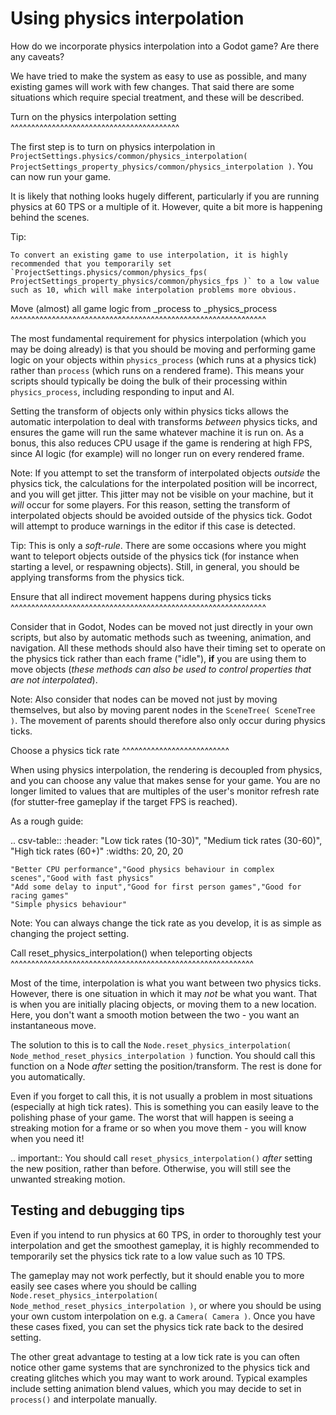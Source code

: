 

Using physics interpolation
===========================
How do we incorporate physics interpolation into a Godot game? Are there any caveats?

We have tried to make the system as easy to use as possible, and many existing games will work with few changes. That said there are some situations which require special treatment, and these will be described.

Turn on the physics interpolation setting
^^^^^^^^^^^^^^^^^^^^^^^^^^^^^^^^^^^^^^^^^

The first step is to turn on physics interpolation in `ProjectSettings.physics/common/physics_interpolation( ProjectSettings_property_physics/common/physics_interpolation )`. You can now run your game.

It is likely that nothing looks hugely different, particularly if you are running physics at 60 TPS or a multiple of it. However, quite a bit more is happening behind the scenes.

Tip:


	To convert an existing game to use interpolation, it is highly recommended that you temporarily set `ProjectSettings.physics/common/physics_fps( ProjectSettings_property_physics/common/physics_fps )` to a low value such as 10, which will make interpolation problems more obvious.

Move (almost) all game logic from _process to _physics_process
^^^^^^^^^^^^^^^^^^^^^^^^^^^^^^^^^^^^^^^^^^^^^^^^^^^^^^^^^^^^^^

The most fundamental requirement for physics interpolation (which you may be doing already) is that you should be moving and performing game logic on your objects within `physics_process` (which runs at a physics tick) rather than `process` (which runs on a rendered frame). This means your scripts should typically be doing the bulk of their processing within `physics_process`, including responding to input and AI.

Setting the transform of objects only within physics ticks allows the automatic interpolation to deal with transforms *between* physics ticks, and ensures the game will run the same whatever machine it is run on. As a bonus, this also reduces CPU usage if the game is rendering at high FPS, since AI logic (for example) will no longer run on every rendered frame.

Note:
 If you attempt to set the transform of interpolated objects *outside* the physics tick, the calculations for the interpolated position will be incorrect, and you will get jitter. This jitter may not be visible on your machine, but it *will* occur for some players. For this reason, setting the transform of interpolated objects should be avoided outside of the physics tick. Godot will attempt to produce warnings in the editor if this case is detected.

Tip:
 This is only a *soft-rule*. There are some occasions where you might want to teleport objects outside of the physics tick (for instance when starting a level, or respawning objects). Still, in general, you should be applying transforms from the physics tick.


Ensure that all indirect movement happens during physics ticks
^^^^^^^^^^^^^^^^^^^^^^^^^^^^^^^^^^^^^^^^^^^^^^^^^^^^^^^^^^^^^^

Consider that in Godot, Nodes can be moved not just directly in your own scripts, but also by automatic methods such as tweening, animation, and navigation. All these methods should also have their timing set to operate on the physics tick rather than each frame ("idle"), **if** you are using them to move objects (*these methods can also be used to control properties that are not interpolated*).

Note:
 Also consider that nodes can be moved not just by moving themselves, but also by moving parent nodes in the `SceneTree( SceneTree )`. The movement of parents should therefore also only occur during physics ticks.

Choose a physics tick rate
^^^^^^^^^^^^^^^^^^^^^^^^^^

When using physics interpolation, the rendering is decoupled from physics, and you can choose any value that makes sense for your game. You are no longer limited to values that are multiples of the user's monitor refresh rate (for stutter-free gameplay if the target FPS is reached).

As a rough guide:

.. csv-table::
    :header: "Low tick rates (10-30)", "Medium tick rates (30-60)", "High tick rates (60+)"
    :widths: 20, 20, 20
    
    "Better CPU performance","Good physics behaviour in complex scenes","Good with fast physics"
    "Add some delay to input","Good for first person games","Good for racing games"
    "Simple physics behaviour"

Note:
 You can always change the tick rate as you develop, it is as simple as changing the project setting.

Call reset_physics_interpolation() when teleporting objects
^^^^^^^^^^^^^^^^^^^^^^^^^^^^^^^^^^^^^^^^^^^^^^^^^^^^^^^^^^^

Most of the time, interpolation is what you want between two physics ticks. However, there is one situation in which it may *not* be what you want. That is when you are initially placing objects, or moving them to a new location. Here, you don't want a smooth motion between the two - you want an instantaneous move.

The solution to this is to call the `Node.reset_physics_interpolation( Node_method_reset_physics_interpolation )` function. You should call this function on a Node *after* setting the position/transform. The rest is done for you automatically.

Even if you forget to call this, it is not usually a problem in most situations (especially at high tick rates). This is something you can easily leave to the polishing phase of your game. The worst that will happen is seeing a streaking motion for a frame or so when you move them - you will know when you need it!

.. important:: You should call `reset_physics_interpolation()` *after* setting the new position, rather than before. Otherwise, you will still see the unwanted streaking motion.

Testing and debugging tips
--------------------------

Even if you intend to run physics at 60 TPS, in order to thoroughly test your interpolation and get the smoothest gameplay, it is highly recommended to temporarily set the physics tick rate to a low value such as 10 TPS.

The gameplay may not work perfectly, but it should enable you to more easily see cases where you should be calling `Node.reset_physics_interpolation( Node_method_reset_physics_interpolation )`, or where you should be using your own custom interpolation on e.g. a `Camera( Camera )`. Once you have these cases fixed, you can set the physics tick rate back to the desired setting.

The other great advantage to testing at a low tick rate is you can often notice other game systems that are synchronized to the physics tick and creating glitches which you may want to work around. Typical examples include setting animation blend values, which you may decide to set in `process()` and interpolate manually.
